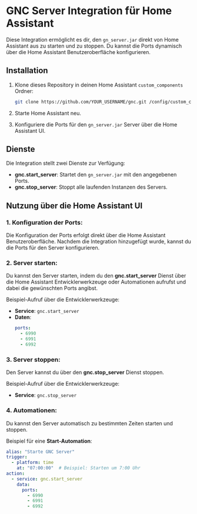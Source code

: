 # GNC Server Integration für Home Assistant

Diese Integration ermöglicht es dir, den `gn_server.jar` direkt von Home Assistant aus zu starten und zu stoppen. Du kannst die Ports dynamisch über die Home Assistant Benutzeroberfläche konfigurieren.

## Installation

1. Klone dieses Repository in deinen Home Assistant `custom_components` Ordner:
    ```bash
    git clone https://github.com/YOUR_USERNAME/gnc.git /config/custom_components/gnc
    ```

2. Starte Home Assistant neu.

3. Konfiguriere die Ports für den `gn_server.jar` Server über die Home Assistant UI.

## Dienste

Die Integration stellt zwei Dienste zur Verfügung:

- **gnc.start_server**: Startet den `gn_server.jar` mit den angegebenen Ports.
- **gnc.stop_server**: Stoppt alle laufenden Instanzen des Servers.

## Nutzung über die Home Assistant UI

### 1. Konfiguration der Ports:

Die Konfiguration der Ports erfolgt direkt über die Home Assistant Benutzeroberfläche. Nachdem die Integration hinzugefügt wurde, kannst du die Ports für den Server konfigurieren.

### 2. Server starten:

Du kannst den Server starten, indem du den **gnc.start_server** Dienst über die Home Assistant Entwicklerwerkzeuge oder Automationen aufrufst und dabei die gewünschten Ports angibst.

Beispiel-Aufruf über die Entwicklerwerkzeuge:

- **Service**: `gnc.start_server`
- **Daten**:
    ```yaml
    ports:
      - 6990
      - 6991
      - 6992
    ```

### 3. Server stoppen:

Den Server kannst du über den **gnc.stop_server** Dienst stoppen.

Beispiel-Aufruf über die Entwicklerwerkzeuge:

- **Service**: `gnc.stop_server`

### 4. Automationen:

Du kannst den Server automatisch zu bestimmten Zeiten starten und stoppen.

Beispiel für eine **Start-Automation**:

```yaml
alias: "Starte GNC Server"
trigger:
  - platform: time
    at: "07:00:00"  # Beispiel: Starten um 7:00 Uhr
action:
  - service: gnc.start_server
    data:
      ports:
        - 6990
        - 6991
        - 6992
